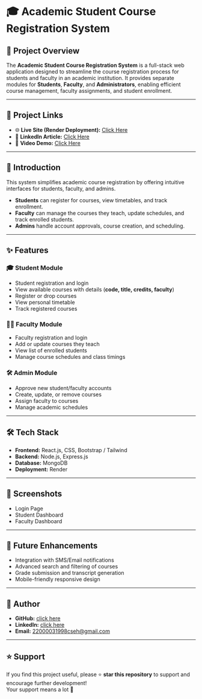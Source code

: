 # 🎓 Academic Student Course Registration System

## 🚀 Project Overview
The **Academic Student Course Registration System** is a full-stack web application designed to streamline the course registration process for students and faculty in an academic institution. It provides separate modules for **Students**, **Faculty**, and **Administrators**, enabling efficient course management, faculty assignments, and student enrollment.

---

## 🔗 Project Links
- 🌐 **Live Site (Render Deployment):** [Click Here](https://reactproject-frontend-b592.onrender.com/)
- 📄 **LinkedIn Article:** [Click Here](https://www.linkedin.com/pulse/academic-student-course-registration-system-kakarla-naveen-dd2rc/?trackingId=lpI%2FzasiTAG5lAqjAL2C%2Fg%3D%3D)
- 🎥 **Video Demo:** [Click Here](https://drive.google.com/file/d/1HkxVN2n9mJFbHFNMffflti9_eXnsPMRm/view?usp=sharing)

---

## 📖 Introduction
This system simplifies academic course registration by offering intuitive interfaces for students, faculty, and admins.  
- **Students** can register for courses, view timetables, and track enrollment.  
- **Faculty** can manage the courses they teach, update schedules, and track enrolled students.  
- **Admins** handle account approvals, course creation, and scheduling.

---

## ✨ Features

### 🎓 Student Module
- Student registration and login  
- View available courses with details (**code, title, credits, faculty**)  
- Register or drop courses  
- View personal timetable  
- Track registered courses  

### 🧑‍🏫 Faculty Module
- Faculty registration and login  
- Add or update courses they teach  
- View list of enrolled students  
- Manage course schedules and class timings  

### 🛠 Admin Module
- Approve new student/faculty accounts  
- Create, update, or remove courses  
- Assign faculty to courses  
- Manage academic schedules  

---

## 🛠 Tech Stack
- **Frontend:** React.js, CSS, Bootstrap / Tailwind  
- **Backend:** Node.js, Express.js  
- **Database:** MongoDB   
- **Deployment:** Render   


---

## 📸 Screenshots
- Login Page  
- Student Dashboard  
- Faculty Dashboard  

---

## 📌 Future Enhancements
- Integration with SMS/Email notifications  
- Advanced search and filtering of courses  
- Grade submission and transcript generation  
- Mobile-friendly responsive design  

---

## 👤 Author
- **GitHub:** [click here](https://github.com/naveen939258)  
- **LinkedIn:** [click here](https://www.linkedin.com/in/kakarla-naveen-2092411b3/)  
- **Email:** 22000031998cseh@gmail.com  

---

## ⭐ Support
If you find this project useful, please ⭐ **star this repository** to support and encourage further development!  
Your support means a lot 🙏
